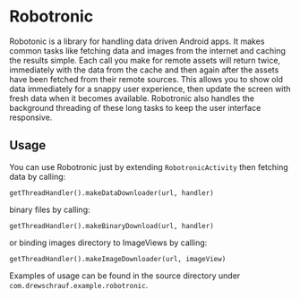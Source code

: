 # Robotronic #
Robotonic is a library for handling data driven Android apps. It makes common tasks like fetching data and images from the internet and caching the results simple. Each call you make for remote assets will return twice, immediately with the data from the cache and then again after the assets have been fetched from their remote sources. This allows you to show old data immediately for a snappy user experience, then update the screen with fresh data when it becomes available. Robotronic also handles the background threading of these long tasks to keep the user interface responsive.

## Usage ##
You can use Robotronic just by extending `RobotronicActivity` then fetching data by calling:

    getThreadHandler().makeDataDownloader(url, handler)

binary files by calling:

    getThreadHandler().makeBinaryDownload(url, handler)

or binding images directory to ImageViews by calling:

    getThreadHandler().makeImageDownloader(url, imageView)

Examples of usage can be found in the source directory under `com.drewschrauf.example.robotronic`.




